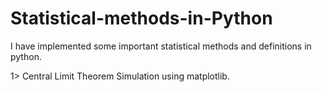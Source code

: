 # Statistical-methods-in-Python
I have implemented some important statistical methods and definitions in python. 


1> Central Limit Theorem Simulation using matplotlib.
